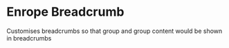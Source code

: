 # Enrope Breadcrumb
Customises breadcrumbs so that group and group content would be shown in breadcrumbs